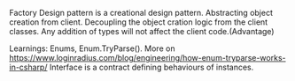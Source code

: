 Factory Design pattern is a creational design pattern.
Abstracting object creation from client.
Decoupling the object cration logic  from the client classes.
Any addition of types will not affect the client code.(Advantage)

Learnings:
Enums, Enum.TryParse(). More on https://www.loginradius.com/blog/engineering/how-enum-tryparse-works-in-csharp/
Interface is a contract defining behaviours of instances.